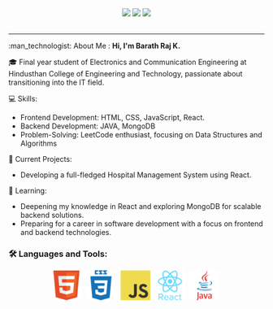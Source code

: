 <div id="logos" align="center">
  <a href="https://www.linkedin.com/in/barath-raj-k-a2569a297/"><img src="https://img.shields.io/badge/LinkedIn-blue?logo=linkedin&logoColor=white&style=for-the-badge" height="50"/></a>
  <a href="https://www.instagram.com/barathraj_10/"><img src="https://img.shields.io/badge/Instagran-red?logo=instagram&logoColor=white&style=for-the-badge" height="50"/></a>
  <a href="https://drive.google.com/file/d/1_71wuxvWke8x6h-RAxxaIGKnKAhL1XPP/view?usp=drivesdk"><img src="https://img.shields.io/badge/Resume-yellow?logo=document&logoColor=white&style=for-the-badge" height="50"/></a>
</div>
<div id="views" align="center">
  <img src="https://komarev.com/ghpvc/?username=barathraj10&style=flat-square&color=blue" alt=""/>
</div>
<hr>
:man_technologist: About Me :
<b>Hi, I'm Barath Raj K.</b>

🎓 Final year student of Electronics and Communication Engineering at Hindusthan College of Engineering and Technology, passionate about transitioning into the IT field.

💻 Skills:

- Frontend Development: HTML, CSS, JavaScript, React.
- Backend Development: JAVA, MongoDB
- Problem-Solving: LeetCode enthusiast, focusing on Data Structures and Algorithms

🚀 Current Projects:

- Developing a full-fledged Hospital Management System using React.

🌱 Learning:

- Deepening my knowledge in React and exploring MongoDB for scalable backend solutions.
- Preparing for a career in software development with a focus on frontend and backend technologies.

### 🛠️ Languages and Tools:
<div id="tools" align="center">
  <img src="https://github.com/devicons/devicon/blob/master/icons/html5/html5-original.svg" title="HTML5" alt="HTML" width="60" height="60"/>&nbsp;
  <img src="https://github.com/devicons/devicon/blob/master/icons/css3/css3-plain-wordmark.svg"  title="CSS3" alt="CSS" width="60" height="60"/>&nbsp;
  <img src="https://github.com/devicons/devicon/blob/master/icons/javascript/javascript-original.svg" title="JavaScript" alt="JavaScript" width="60" height="60"/>&nbsp;
  <img src="https://github.com/devicons/devicon/blob/master/icons/react/react-original-wordmark.svg" title="React" alt="React" width="60" height="60"/>&nbsp;
   <img src="https://github.com/devicons/devicon/blob/master/icons/java/java-original-wordmark.svg" title="Java" alt="Java" width="60" height="60"/>&nbsp;
</div>
